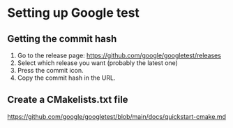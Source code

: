 # Setting up Google test

## Getting the commit hash
1. Go to the release page: https://github.com/google/googletest/releases
2. Select which release you want (probably the latest one)
3. Press the commit icon.
4. Copy the commit hash in the URL.

## Create a CMakelists.txt file

https://github.com/google/googletest/blob/main/docs/quickstart-cmake.md
